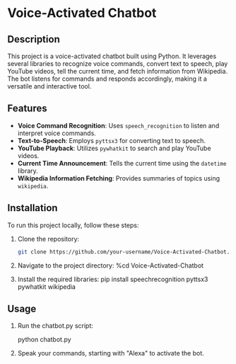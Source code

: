 # Voice-Activated Chatbot

## Description

This project is a voice-activated chatbot built using Python. It leverages several libraries to recognize voice commands, convert text to speech, play YouTube videos, tell the current time, and fetch information from Wikipedia. The bot listens for commands and responds accordingly, making it a versatile and interactive tool.

## Features

- **Voice Command Recognition**: Uses `speech_recognition` to listen and interpret voice commands.
- **Text-to-Speech**: Employs `pyttsx3` for converting text to speech.
- **YouTube Playback**: Utilizes `pywhatkit` to search and play YouTube videos.
- **Current Time Announcement**: Tells the current time using the `datetime` library.
- **Wikipedia Information Fetching**: Provides summaries of topics using `wikipedia`.

## Installation

To run this project locally, follow these steps:

1. Clone the repository:
   ```sh
   git clone https://github.com/your-username/Voice-Activated-Chatbot.git

2. Navigate to the project directory:
    %cd Voice-Activated-Chatbot

3. Install the required libraries:
    pip install speechrecognition pyttsx3 pywhatkit wikipedia


## Usage
1. Run the chatbot.py script:

    python chatbot.py
2. Speak your commands, starting with "Alexa" to activate the bot.